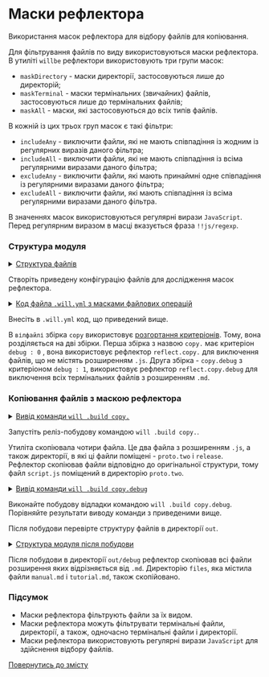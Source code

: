 # Маски рефлектора

Використання масок рефлектора для відбору файлів для копіювання. 

Для фільтрування файлів по виду використовуються маски рефлектора. В утиліті `willbe` рефлектори використовують три групи масок:
- `maskDirectory` - маски директорії, застосовуються лише до директорій;  
- `maskTerminal` - маски термінальних (звичайних) файлів, застосовуються лише до термінальних файлів;
- `maskAll` - маски, які застосовуються до всіх типів файлів.

В кожній із цих трьох груп масок є такі фільтри:  
- `includeAny` - виключити файли, які не мають співпадіння із жодним із регулярних виразів даного фільтра;
- `includeAll` - виключити файли, які не мають співпадіння із всіма регулярними виразами даного фільтра;
- `excludeAny` - виключити файли, які мають принаймні одне співпадіння із регулярними виразами даного фільтра;  
- `excludeAll` - виключити файли, які мають співпадіння із всіма регулярними виразами даного фільтра. 

В значеннях масок використовуються регулярні вирази `JavaScript`. Перед регулярним виразом в масці вказується фраза `!!js/regexp`.    

### Структура модуля   

<details>
  <summary><u>Структура файлів</u></summary>

```
fileFilters
     ├── proto
     │     ├── proto.two
     │     │     └── script.js
     │     ├── files
     │     │     ├── manual.md
     │     │     └── tutorial.md
     │     ├── build.txt.js
     │     └── package.json   
     └── .will.yml       

```

</details>

Створіть приведену конфігурацію файлів для дослідження масок рефлектора. 

<details>
  <summary><u>Код файла <code>.will.yml</code> з масками файлових операцій</u></summary>

```yaml
about :
  name : maskFilter
  description : "To use reflector mask"
  version : 0.0.1

path :

  in : '.'
  out : 'out'
  proto : './proto'
  out.debug :
    path : './out/debug'
    criterion :
      debug : 1
  out.release :
    path : './out/release'
    criterion :
      debug : 0

reflector :

  reflect.copy.:
    recursive: 2
    src:
      filePath: ./proto
      maskAll:
        includeAll:
           - !!js/regexp '/\.js$/'
    dst:
       filePath: path::out.*=1
    criterion:
      debug: 0
      
  reflect.copy.debug :
    recursive: 2
    src:
      filePath: ./proto
      maskTerminal:
        excludeAll:
           - !!js/regexp '/\.md$/'
    dst:
       filePath: path::out.*=1
    criterion:
      debug: 1

step :

  reflect.copy :
    inherit : predefined.reflect
    reflector : reflect.*
    criterion :
       debug : [ 0,1 ]

build :

  copy :
    criterion :
      debug : [ 0,1 ]
    steps :
      - reflect.*

```

</details>

Внесіть в `.will.yml` код, що приведений вище.    

В `вілфайлі` збірка `copy` використовує [розгортання критеріонів](WillFileMinimization.md). Тому, вона розділяється на дві збірки. Перша збірка з назвою `copy.` має критеріон `debug : 0` , вона використовує рефлектор `reflect.copy.` для виключення файлів, що не містять розширенням `.js`. Друга збірка - `copy.debug` з критеріоном `debug : 1`, використовує рефлектор `reflect.copy.debug` для виключення всіх термінальних файлів з розширенням `.md`.

### Копіювання файлів з маскою рефлектора

<details>
  <summary><u>Вивід команди <code>will .build copy.</code></u></summary>

```
[user@user ~]$ will .build copy.
...
 Building module::maskFilter / build::copy.
   + reflect.copy. reflected 4 files /path_to_file/ : out/release <- proto in 0.390s
  Built module::maskFilter / build::copy. in 0.440s

```

</details>

Запустіть реліз-побудову командою `will .build copy.`. 

Утиліта скопіювала чотири файла. Це два файла з розширенням `.js`, а також директорії, в які ці файли поміщені - `proto.two` i `release`. Рефлектор скопіював файли відповідно до оригінальної структури, тому файл `script.js` поміщений в директорію `proto.two`.

<details>
  <summary><u>Вивід команди <code>will .build copy.debug</code></u></summary>

```
[user@user ~]$ will .build copy.debug
...
 Building module::maskFilter / build::copy.debug
   + reflect.copy.debug reflected 6 files /path_to_file/ : out/debug <- proto in 0.625s
  Built module::maskFilter / build::copy.debug in 0.701s

```

</details>

Виконайте побудову відладки командою `will .build copy.debug`. Порівняйте результати виводу команди з приведеними вище.

Після побудови перевірте структуру файлів в директорії `out`.

<details>
  <summary><u>Структура модуля після побудови</u></summary>

```
fileFilters
     ├── proto
     │     ├── proto.two
     │     │     └── script.js
     │     ├── files
     │     │     ├── manual.md
     │     │     └── tutorial.md
     │     ├── build.txt.js
     │     └── package.json  
     ├── out
     │     ├── debug
     │     │     ├── proto.two
     │     │     │     └── script.js
     │     │     ├── files
     │     │     ├── build.txt.js
     │     │     └── package.json  
     │     └── release
     │            ├── proto.two
     │            │     └── script.js
     │            └── build.txt.js  
     └── .will.yml       

```

</details>

Після побудови в директорії `out/debug` рефлектор скопіював всі файли розширення яких відрізняється від `.md`. Директорію `files`, яка містила файли `manual.md` i `tutorial.md`, також скопійовано. 

### Підсумок

- Маски рефлектора фільтрують файли за їх видом.
- Маски рефлектора можуть фільтрувати термінальні файли, директорії, а також, одночасно термінальні файли і директорії.
- Маски рефлектора використовують регулярні вирази `JavaScript` для здійснення відбору файлів.

[Повернутись до змісту](../README.md#tutorials)
